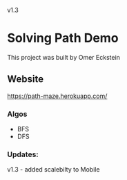 v1.3
# Solving Path Demo

This project was built by Omer Eckstein

## Website

https://path-maze.herokuapp.com/

### Algos

* BFS
* DFS

### Updates:
v1.3 - added scalebilty to Mobile


